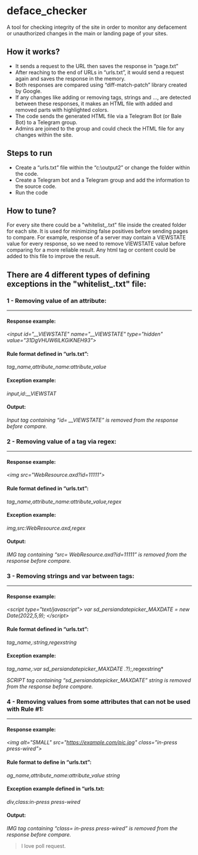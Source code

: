 # deface_checker

A tool for checking integrity of the site in order to monitor any defacement or unauthorized changes in the main or landing page of your sites.

## How it works?

* It sends a request to the URL then saves the response in “page.txt”
*	After reaching to the end of URLs in “urls.txt”, it would send a request again and saves the response in the memory.
*	Both responses are compared using “diff-match-patch” library created by Google.
*	If any changes like adding or removing tags, strings and …, are detected between these responses, it makes an HTML file with added and removed parts with highlighted colors.
*	The code sends the generated HTML file via a Telegram Bot (or Bale Bot) to a Telegram group.
*	Admins are joined to the group and could check the HTML file for any changes within the site.

## Steps to run

*	Create a “urls.txt” file within the “c:\output2” or change the folder within the code.
*	Create a Telegram bot and a Telegram group and add the information to the source code.
*	Run the code

## How to tune?

For every site there could be a "whitelist_.txt" file inside the created folder for each site.
It is used for minimizing false positives before sending pages to compare.
For example, response of a server may contain a VIEWSTATE value for every response, so we need to remove VIEWSTATE value before comparing for a more reliable result.
Any html tag or content could be added to this file to improve the result.


## There are 4 different types of defining exceptions in the "whitelist_.txt" file:



### 1 - Removing value of an attribute:
---
#### Response example:
*&lt;input id="__VIEWSTATE" name="__VIEWSTATE" type="hidden"  value="31DgVHUW6lLKGiKNEH93"&gt;*

#### Rule format defined in “urls.txt”:
*tag_name,attribute_name:attribute_value*

#### Exception example:
*input,id:__VIEWSTAT*

#### Output:
*Input tag containing “id= __VIEWSTATE” is removed from the response before compare.*




### 2 - Removing value of a tag via regex:
---
#### Response example:
*&lt;img src="WebResource.axd?id=11111"&gt;*

#### Rule format defined in “urls.txt”:

*tag_name,attribute_name:attribute_value,regex*

#### Exception example:

*img,src:WebResource.axd,regex*

#### Output:
*IMG tag containing “src= WebResource.axd?id=11111” is removed from the response before compare.*




### 3 - Removing strings and var between tags:
---
#### Response example:
*&lt;script type="text/javascript"> var sd_persiandatepicker_MAXDATE = new Date(2022,5,9); &lt;/script>*

#### Rule format defined in “urls.txt”:
*tag_name,:string,regexstring*

#### Exception example:
*tag_name,:var sd_persiandatepicker_MAXDATE .*?\);,regexstring*

*SCRIPT tag containing “sd_persiandatepicker_MAXDATE” string is removed from the response before compare.*




### 4 - Removing values from some attributes that can not be used with Rule #1:
---
#### Response example:
*&lt;img alt="SMALL" src="https://example.com/pic.jpg" class=”in-press press-wired”&gt;*

#### Rule format to define in “urls.txt”:
*ag_name,attribute_name:attribute_value string*

#### Exception example defined in “urls.txt:
*div,class:in-press press-wired*

#### Output:
*IMG tag containing “class= in-press press-wired” is removed from the response before compare.*






> I love poll request.
